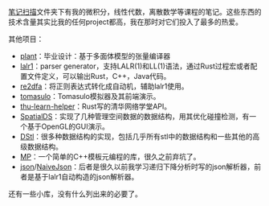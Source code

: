 [笔记扫描](笔记扫描)文件夹下有我的微积分，线性代数，离散数学等课程的笔记。这些东西的技术含量其实比我的任何project都高，我在那时对它们投入了最多的热爱。

其他项目：

- [plant](https://github.com/MashPlant/plant)：毕业设计：基于多面体模型的张量编译器
- [lalr1](https://github.com/MashPlant/lalr1)：parser generator，支持LALR(1)和LL(1)语法，通过Rust过程宏或者配置文件定义，可以输出Rust，C++，Java代码。
- [re2dfa](https://github.com/MashPlant/re2dfa)：将正则表达式转化成自动机，辅助lalr1使用。
- [tomasulo](https://github.com/MashPlant/tomasulo)：Tomasulo模拟器及其前端演示。
- [thu-learn-helper](https://github.com/MashPlant/thu-learn-helper)：Rust写的清华网络学堂API。
- [SpatialDS](https://github.com/MashPlant/SpatialDS)：实现了几种管理空间数据的数据结构，用其优化碰撞检测，有一个基于OpenGL的GUI演示。
- [DStl](https://github.com/MashPlant/DStl)：很多种数据结构的实现，包括几乎所有stl中的数据结构和一些其他的高级数据结构。
- [MP](https://github.com/MashPlant/MP)：一个简单的C++模板元编程的库，很久之前弃坑了。
- [json](https://github.com/MashPlant/MP)/[NaiveJson](https://github.com/MashPlant/NaiveJson)：后者是很久以前我学习递归下降分析时写的json解析器，前者是基于lalr1自动构造的json解析器。

还有一些小库，没有什么列出来的必要了。